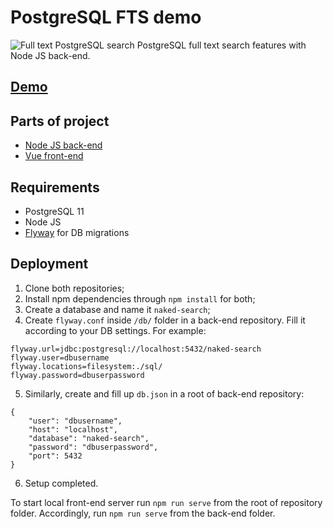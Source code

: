 # PostgreSQL FTS demo
![Full text PostgreSQL search](https://artmizu.ru/linux-screenshots/Screenshot%20at%2019-04-38.png)
PostgreSQL full text search features with Node JS back-end.

## [Demo](http://search.artmizu.ru/)

## Parts of project
- [Node JS back-end](https://github.com/artmizu/FTS-back)
- [Vue front-end](https://github.com/artmizu/FTS-front)

## Requirements
- PostgreSQL 11
- Node JS
- [Flyway](https://flywaydb.org/) for DB migrations
 
## Deployment
1. Clone both repositories;
2. Install npm dependencies through ```npm install``` for both;
3. Create a database and name it ```naked-search```;
4. Create ```flyway.conf``` inside ```/db/``` folder in a back-end repository. Fill it according to your DB settings. For example:
```
flyway.url=jdbc:postgresql://localhost:5432/naked-search
flyway.user=dbusername
flyway.locations=filesystem:./sql/
flyway.password=dbuserpassword
```
5. Similarly, create and fill up ```db.json``` in a root of back-end repository:
```
{
    "user": "dbusername",
    "host": "localhost",
    "database": "naked-search",
    "password": "dbuserpassword",
    "port": 5432
}
```
6.  Setup completed. 
  
To start local front-end server run ```npm run serve``` from the root of repository folder. Accordingly, run ```npm run serve``` from the back-end folder.